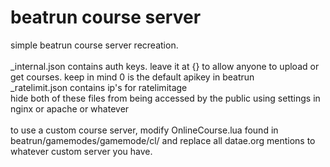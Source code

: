 # beatrun course server
<p>
simple beatrun course server recreation. <br><br>
_internal.json contains auth keys. leave it at {} to allow anyone to upload or get courses. keep in mind 0 is the default apikey in beatrun <br>
_ratelimit.json contains ip's for ratelimitage <br>
hide both of these files from being accessed by the public using settings in nginx or apache or whatever <br><br>
to use a custom course server, modify OnlineCourse.lua found in beatrun/gamemodes/gamemode/cl/ and replace all datae.org mentions to whatever custom server you have.
</p>